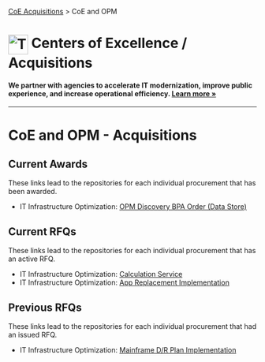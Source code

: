 [CoE Acquisitions](https://github.com/GSA/coe-acquisitions) > CoE and OPM

<h1><img src="https://coe.gsa.gov/img/coe-logomark.svg" width="40px" align="top" alt="The Centers of Excellence Logo"> Centers of Excellence / Acquisitions</h1>

#### We partner with agencies to accelerate IT modernization, improve public experience, and increase operational efficiency. [Learn more »](https://coe.gsa.gov/)

---

# CoE and OPM - Acquisitions

## Current Awards

These links lead to the repositories for each individual procurement that has been awarded.

* IT Infrastructure Optimization: [OPM Discovery BPA Order (Data Store)](https://github.com/GSA/coe-opm-dbpa-data-store) 

## Current RFQs

These links lead to the repositories for each individual procurement that has an active RFQ.

* IT Infrastructure Optimization: [Calculation Service](https://github.com/GSA/coe-opm-calculation-service)
* IT Infrastructure Optimization: [App Replacement Implementation](https://github.com/GSA/coe-opm-app-replacement)

## Previous RFQs

These links lead to the repositories for each individual procurement that had an issued RFQ.

* IT Infrastructure Optimization: [Mainframe D/R Plan Implementation](https://github.com/GSA/coe-opm-mainframe-dr-plan)
